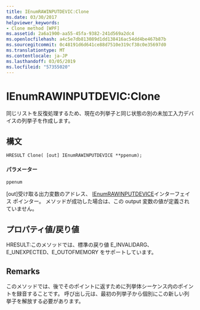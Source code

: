 ```yaml
---
title: IEnumRAWINPUTDEVIC:Clone
ms.date: 03/30/2017
helpviewer_keywords:
- Clone method [WPF]
ms.assetid: 2a6a1900-aa55-45fa-9382-241d569a2dc4
ms.openlocfilehash: a4c5e7db813089d1dd138416ac54dd4be467b87b
ms.sourcegitcommit: 0c48191d6d641ce88d7510e319cf38c0e35697d0
ms.translationtype: MT
ms.contentlocale: ja-JP
ms.lasthandoff: 03/05/2019
ms.locfileid: "57355020"
---
```

# <a name="ienumrawinputdevicclone"></a>IEnumRAWINPUTDEVIC:Clone
同じリストを反復処理するため、現在の列挙子と同じ状態の別の未加工入力デバイスの列挙子を作成します。  
  
## <a name="syntax"></a>構文  
  
```  
HRESULT Clone( [out] IEnumRAWINPUTDEVICE **ppenum);  
```  
  
#### <a name="parameters"></a>パラメーター  
 `ppenum`  
  
 [out]受け取る出力変数のアドレス、 [IEnumRAWINPUTDEVICE](ienumrawinputdevice.md)インターフェイス ポインター。 メソッドが成功した場合は、この output 変数の値が定義されていません。  
  
## <a name="property-valuereturn-value"></a>プロパティ値/戻り値  
 HRESULT:このメソッドでは、標準の戻り値 E_INVALIDARG、E_UNEXPECTED、E_OUTOFMEMORY をサポートしています。  
  
## <a name="remarks"></a>Remarks  
 このメソッドでは、後でそのポイントに返すために列挙体シーケンス内のポイントを録音することです。 呼び出し元は、最初の列挙子から個別にこの新しい列挙子を解放する必要があります。
